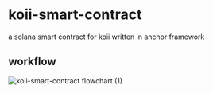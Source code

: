 # koii-smart-contract
a solana smart contract for koii written in anchor framework

## workflow

![koii-smart-contract flowchart (1)](https://user-images.githubusercontent.com/11359226/165325654-891f427f-d3d7-494b-af5f-a47a2a166829.png)
